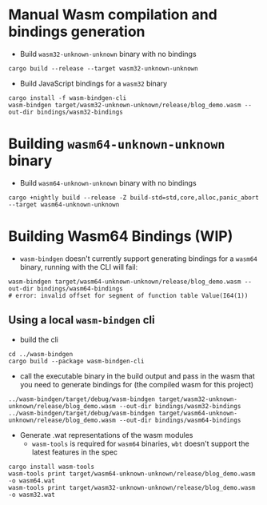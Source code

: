 # Manual Wasm compilation and bindings generation
- Build `wasm32-unknown-unknown` binary with no bindings
```shell
cargo build --release --target wasm32-unknown-unknown
```
- Build JavaScript bindings for a `wasm32` binary
```shell
cargo install -f wasm-bindgen-cli
wasm-bindgen target/wasm32-unknown-unknown/release/blog_demo.wasm --out-dir bindings/wasm32-bindings 
```

# Building `wasm64-unknown-unknown` binary
- Build `wasm64-unknown-unknown` binary with no bindings
```shell
cargo +nightly build --release -Z build-std=std,core,alloc,panic_abort --target wasm64-unknown-unknown
```

# Building Wasm64 Bindings (WIP)
- `wasm-bindgen` doesn't currently support generating bindings for a `wasm64` binary, running with the CLI will fail:
```shell
wasm-bindgen target/wasm64-unknown-unknown/release/blog_demo.wasm --out-dir bindings/wasm64-bindings 
# error: invalid offset for segment of function table Value(I64(1))
```
## Using a local `wasm-bindgen` cli
- build the cli
```shell
cd ../wasm-bindgen 
cargo build --package wasm-bindgen-cli
```
- call the executable binary in the build output and pass in the wasm that you need to generate bindings for (the compiled wasm for this project)
```shell
../wasm-bindgen/target/debug/wasm-bindgen target/wasm32-unknown-unknown/release/blog_demo.wasm --out-dir bindings/wasm32-bindings 
../wasm-bindgen/target/debug/wasm-bindgen target/wasm64-unknown-unknown/release/blog_demo.wasm --out-dir bindings/wasm64-bindings 
```
- Generate .wat representations of the wasm modules
    - `wasm-tools` is required for `wasm64` binaries, `wbt` doesn't support the latest features in the spec
```shell
cargo install wasm-tools
wasm-tools print target/wasm64-unknown-unknown/release/blog_demo.wasm  -o wasm64.wat 
wasm-tools print target/wasm32-unknown-unknown/release/blog_demo.wasm  -o wasm32.wat 
```
